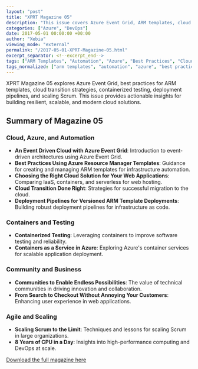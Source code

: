 ```yaml
---
layout: "post"
title: "XPRT Magazine 05"
description: "This issue covers Azure Event Grid, ARM templates, cloud transition, containerization, deployment pipelines, and scaling Scrum."
categories: ["Azure", "DevOps"]
date: 2017-05-01 00:00:00 +00:00
author: "Xebia"
viewing_mode: "external"
permalink: "/2017-05-01-XPRT-Magazine-05.html"
excerpt_separator: <!--excerpt_end-->
tags: ["ARM Templates", "Automation", "Azure", "Best Practices", "Cloud", "Cloud Transition", "Communities", "Community", "Containers", "Deployment Pipelines", "DevOps", "Event Grid", "Magazines", "Scaling", "Scrum", "Testing", "Web Applications"]
tags_normalized: ["arm templates", "automation", "azure", "best practices", "cloud", "cloud transition", "communities", "community", "containers", "deployment pipelines", "devops", "event grid", "magazines", "scaling", "scrum", "testing", "web applications"]
---
```


XPRT Magazine 05 explores Azure Event Grid, best practices for ARM templates, cloud transition strategies, containerized testing, deployment pipelines, and scaling Scrum. This issue provides actionable insights for building resilient, scalable, and modern cloud solutions.
<!--excerpt_end-->

## Summary of Magazine 05

### Cloud, Azure, and Automation

- **An Event Driven Cloud with Azure Event Grid**: Introduction to event-driven architectures using Azure Event Grid.
- **Best Practices Using Azure Resource Manager Templates**: Guidance for creating and managing ARM templates for infrastructure automation.
- **Choosing the Right Cloud Solution for Your Web Applications**: Comparing IaaS, containers, and serverless for web hosting.
- **Cloud Transition Done Right**: Strategies for successful migration to the cloud.
- **Deployment Pipelines for Versioned ARM Template Deployments**: Building robust deployment pipelines for infrastructure as code.

### Containers and Testing

- **Containerized Testing**: Leveraging containers to improve software testing and reliability.
- **Containers as a Service in Azure**: Exploring Azure's container services for scalable application deployment.

### Community and Business

- **Communities to Enable Endless Possibilities**: The value of technical communities in driving innovation and collaboration.
- **From Search to Checkout Without Annoying Your Customers**: Enhancing user experience in web applications.

### Agile and Scaling

- **Scaling Scrum to the Limit**: Techniques and lessons for scaling Scrum in large organizations.
- **8 Years of CPU in a Day**: Insights into high-performance computing and DevOps at scale.

[Download the full magazine here](https://xebia.com/media/2025/05/XPRT.-5.pdf)

